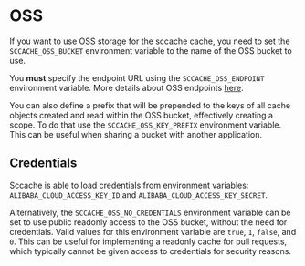 # OSS

If you want to use OSS storage for the sccache cache, you need to set the `SCCACHE_OSS_BUCKET` environment variable to the name of the OSS bucket to use.

You **must** specify the endpoint URL using the `SCCACHE_OSS_ENDPOINT` environment variable. More details about OSS endpoints [here](https://www.alibabacloud.com/help/en/oss/user-guide/regions-and-endpoints).

You can also define a prefix that will be prepended to the keys of all cache objects created and read within the OSS bucket, effectively creating a scope. To do that use the `SCCACHE_OSS_KEY_PREFIX` environment variable. This can be useful when sharing a bucket with another application.

## Credentials

Sccache is able to load credentials from environment variables: `ALIBABA_CLOUD_ACCESS_KEY_ID` and `ALIBABA_CLOUD_ACCESS_KEY_SECRET`.

Alternatively, the `SCCACHE_OSS_NO_CREDENTIALS` environment variable can be set to use public readonly access to the OSS bucket, without the need for credentials. Valid values for this environment variable are `true`, `1`, `false`, and `0`. This can be useful for implementing a readonly cache for pull requests, which typically cannot be given access to credentials for security reasons.
